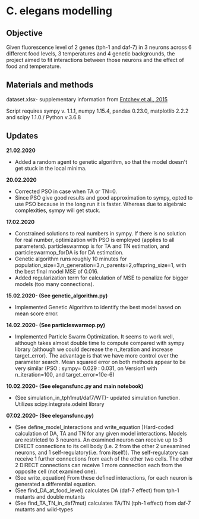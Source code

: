 # C. elegans modelling
## Objective
Given fluorescence level of 2 genes (tph-1 and daf-7) in 3 neurons across 6 different food levels, 3 temperatures and 4 genetic backgrounds, the project aimed to fit interactions between those neurons and the effect of food and temperature.
## Materials and methods
dataset.xlsx- supplementary information from [Entchev et al., 2015](https://elifesciences.org/articles/06259)

Script requires sympy v. 1.1.1, numpy 1.15.4, pandas 0.23.0, matplotlib 2.2.2 and scipy 1.1.0./ Python v.3.6.8

## Updates
**21.02.2020**
* Added a random agent to genetic algorithm, so that the model doesn't get stuck in the local minima.


**20.02.2020**
* Corrected PSO in case when TA or TN=0.
* Since PSO give good results and good approximation to sympy, opted to use PSO because in the long run it is faster. Whereas due to algebraic complexities, sympy will get stuck.

**17.02.2020**
* Constrained solutions to real numbers in sympy. If there is no solution for real number, optimization with PSO is employed (applies to all parameters). particleswarmop is for TA and TN estimation, and particleswarmop_forDA is for DA estimation.
* Genetic algorithm runs roughly 10 minutes for population_size=3,n_generation=3,n_parents=2,offspring_size=1, with the best final model MSE of 0.016.
* Added regularization term for calculation of MSE to penalize for bigger models (too many connections).


**15.02.2020- (See genetic_algorithm.py)**
* Implemented Genetic Algorithm to identify the best model based on mean score error.

**14.02.2020- (See particleswarmop.py)**
* Implemented Particle Swarm Optimization. It seems to work well, although takes almost double time to compute compared with sympy library (although we could decrease the n_iteration and increase target_error). The advantage is that we have more control over the parameter search.
Mean squared error on both methods appear to be very similar (PSO : sympy= 0.029 : 0.031, on Version1 with n_iteration=100, and target_error=10e-6)

**10.02.2020- (See elegansfunc.py and main notebook)**
* (See simulation_in_tph1mut/daf7/WT)- updated simulation function. Utilizes scipy.integrate.odeint library

**07.02.2020- (See elegansfunc.py)**
* (See define_model_interactions and write_equation )Hard-coded calculation of DA, TA and TN for any given model interactions. Models are restricted to 3 neurons. An examined neuron can receive up to 3 DIRECT connections to its cell body (i.e. 2 from the other 2 unexamined neurons, and 1 self-regulatory(i.e. from itself)). The self-regulatory can receive 1 further connections from each of the other two cells. The other 2 DIRECT connections can receive 1 more connection each from the opposite cell (not examined one).
* (See write_equation) From these defined interactions, for each neuron is generated a differential equation.
* (See find_DA_at_food_level) calculates DA (daf-7 effect) from tph-1 mutants and double mutants
* (See find_TA_TN_in_daf7mut) calculates TA/TN (tph-1 effect) from daf-7 mutants and wild-types
